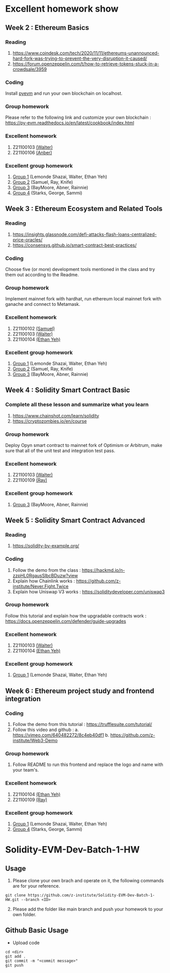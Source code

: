 # Excellent homework show
## Week 2 : Ethereum Basics
### Reading
1. https://www.coindesk.com/tech/2020/11/11/ethereums-unannounced-hard-fork-was-trying-to-prevent-the-very-disruption-it-caused/
2. https://forum.openzeppelin.com/t/how-to-retrieve-tokens-stuck-in-a-crowdsale/3959
### Coding
Install [pyevm](https://py-evm.readthedocs.io/en/latest/guides/quickstart.html) and run your own blockchain on localhost.
### Group homework
Please refer to the following link and customize your own blockchain : https://py-evm.readthedocs.io/en/latest/cookbook/index.html
### Excellent homework
1. Z21100103 [(Walter)](https://github.com/z-institute/Solidity-EVM-Dev-Batch-1-HW/tree/Z21124003/W2/individual)
2. Z21100106 [(Anber)](https://github.com/z-institute/Solidity-EVM-Dev-Batch-1-HW/tree/Z21124006/W2/Individual)
### Excellent group homework
1. [Group 1](https://github.com/z-institute/Solidity-EVM-Dev-Batch-1-HW/tree/Z21124003/W2/Group_coding) (Lemonde Shazai, Walter, Ethan Yeh)
2. [Group 2](https://github.com/z-institute/Solidity-EVM-Dev-Batch-1-HW/tree/Z21124002/W2/Group_coding) (Samuel, Ray, Knife)
3. [Group 3](https://github.com/z-institute/Solidity-EVM-Dev-Batch-1-HW/tree/Z21124005/W2/Group_coding) (BayMoore, Abner, Rainnie)
4. [Group 4](https://github.com/z-institute/Solidity-EVM-Dev-Batch-1-HW/tree/Z21124011/W2/Group_coding) (Starks, George, Sammi)

## Week 3 : Ethereum Ecosystem and Related Tools
### Reading
1. https://insights.glassnode.com/defi-attacks-flash-loans-centralized-price-oracles/
2. https://consensys.github.io/smart-contract-best-practices/
### Coding
Choose five (or more) development tools mentioned in the class and try them out according to the Readme.
### Group homework
Implement mainnet fork with hardhat, run ethereum local mainnet fork with ganache and connect to Metamask.
### Excellent homework
1. Z21100102 [(Samuel)](https://github.com/z-institute/Solidity-EVM-Dev-Batch-1-HW/tree/Z21124002/W3/individual)
2. Z21100103 [(Walter)](https://github.com/z-institute/Solidity-EVM-Dev-Batch-1-HW/tree/Z21124003/W3/individual/reading_and_summary)
3. Z21100104 [(Ethan Yeh)](https://github.com/z-institute/Solidity-EVM-Dev-Batch-1-HW/tree/Z21124004/W3/Individual)
### Excellent group homework
1. [Group 1](https://github.com/z-institute/Solidity-EVM-Dev-Batch-1-HW/tree/Z21124003/W3/Group_coding) (Lemonde Shazai, Walter, Ethan Yeh)
2. [Group 2](https://github.com/z-institute/Solidity-EVM-Dev-Batch-1-HW/tree/Z21124002/W3/Group_coding) (Samuel, Ray, Knife)
3. [Group 3](https://github.com/z-institute/Solidity-EVM-Dev-Batch-1-HW/tree/Z21124005/W3/Group_coding) (BayMoore, Abner, Rainnie)

## Week 4 : Solidity Smart Contract Basic
### Complete all these lesson and summarize what you learn
1. https://www.chainshot.com/learn/solidity
2. https://cryptozombies.io/en/course
### Group homework
Deploy Opyn smart contract to mainnet fork of Optimism or Arbitrum, make sure that all of the unit test and integration test pass.
### Excellent homework
1. Z21100103 [(Walter)](https://github.com/z-institute/Solidity-EVM-Dev-Batch-1-HW/tree/Z21124003/W4/individual)
2. Z21100109 [(Ray)](https://github.com/z-institute/Solidity-EVM-Dev-Batch-1-HW/tree/Z21124009/W4/Individual)
### Excellent group homework
1. [Group 3](https://github.com/z-institute/Solidity-EVM-Dev-Batch-1-HW/tree/Z21124005/W4/Group_coding) (BayMoore, Abner, Rainnie)

## Week 5 : Solidity Smart Contract Advanced
### Reading
1. https://solidity-by-example.org/
### Coding
1. Follow the demo from the class : https://hackmd.io/n-zzpHL0RgausSlbcBDuzw?view
2. Explain how Chainlink works : https://github.com/z-institute/Never.Fight.Twice
3. Explain how Uniswap V3 works : https://soliditydeveloper.com/uniswap3
### Group homework
Follow this tutorial and explain how the upgradable contracts work : https://docs.openzeppelin.com/defender/guide-upgrades
### Excellent homework
1. Z21100103 [(Walter)](https://github.com/z-institute/Solidity-EVM-Dev-Batch-1-HW/tree/Z21124003/W5/individual)
2. Z21100104 [(Ethan Yeh)](https://github.com/z-institute/Solidity-EVM-Dev-Batch-1-HW/tree/Z21124004/W5/Individual)
### Excellent group homework
1. [Group 1](https://github.com/z-institute/Solidity-EVM-Dev-Batch-1-HW/tree/Z21124003/W5/Group_coding) (Lemonde Shazai, Walter, Ethan Yeh)

## Week 6 : Ethereum project study and frontend integration
### Coding
1. Follow the demo from this tutorial : https://trufflesuite.com/tutorial/
2. Follow this video and github : 
    a. https://vimeo.com/640482272/8c4eb40df1
    b. https://github.com/z-institute/Web3-Demo
### Group homework
1. Follow README to run this frontend and replace the logo and name with your team's.
### Excellent homework
1. Z21100104 [(Ethan Yeh)](https://github.com/z-institute/Solidity-EVM-Dev-Batch-1-HW/tree/Z21124004/W6/Individual)
2. Z21100109 [(Ray)](https://github.com/z-institute/Solidity-EVM-Dev-Batch-1-HW/tree/Z21124009/W6/Individual)
### Excellent group homework
1. [Group 1](https://github.com/z-institute/Solidity-EVM-Dev-Batch-1-HW/tree/Z21124003/W6/Group_coding) (Lemonde Shazai, Walter, Ethan Yeh)
2. [Group 4](https://github.com/z-institute/Solidity-EVM-Dev-Batch-1-HW/tree/Z21124010/W6/Group_coding) (Starks, George, Sammi)

# Solidity-EVM-Dev-Batch-1-HW
## Usage
1. Please clone your own brach and operate on it, the following commands are for your reference.
```
git clone https://github.com/z-institute/Solidity-EVM-Dev-Batch-1-HW.git --branch <ID>
```
2. Please add the folder like main branch and push your homework to your own folder.
## Github Basic Usage
* Upload code
```
cd <dir>
git add .
git commit -m "<commit message>"
git push
```

